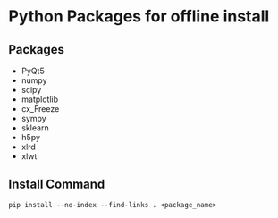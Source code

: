 # Python Packages for offline install

## Packages
- PyQt5
- numpy
- scipy
- matplotlib
- cx_Freeze
- sympy
- sklearn
- h5py
- xlrd
- xlwt

## Install Command
`pip install --no-index --find-links . <package_name>`
